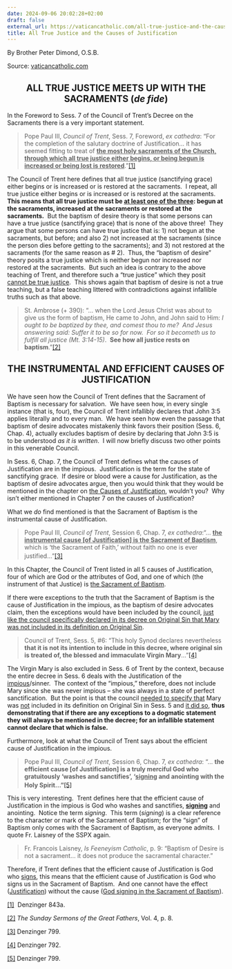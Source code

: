 ```yaml
---
date: 2024-09-06 20:02:28+02:00
draft: false
external_url: https://vaticancatholic.com/all-true-justice-and-the-causes-of-justification/
title: All True Justice and the Causes of Justification
---
```





By Brother Peter Dimond, O.S.B.

Source: [vaticancatholic.com](https://vaticancatholic.com/all-true-justice-and-the-causes-of-justification/)

<h2 style="text-align: center;"><strong><a id="1"></a>ALL TRUE JUSTICE MEETS UP WITH THE SACRAMENTS (<em>de fide</em>)</strong></h2>
<p>In the Foreword to Sess. 7 of the Council of Trent’s Decree on the Sacraments there is a very important statement.</p>
<blockquote>
<p>Pope Paul III, <em>Council of Trent</em>, Sess. 7, Foreword, <em>ex cathedra</em>: “For the completion of the salutary doctrine of Justification… it has seemed fitting to treat of <strong><u>the most holy sacraments of the Church, through which all true justice either begins, or being begun is increased or being lost is restored</u></strong>.”<a href="#_edn1" name="_ednref1">[1]</a></p>
</blockquote>
<p>The Council of Trent here defines that all true justice (sanctifying grace) either begins or is increased or is restored at the sacraments.&nbsp; I repeat, all true justice either begins or is increased or is restored at the sacraments.&nbsp; <strong>This means that all true justice must be <u>at least one of the three</u>: begun at the sacraments, increased at the sacraments or restored at the sacraments.</strong>&nbsp; But the baptism of desire theory is that some persons can have a true justice (sanctifying grace) that is none of the above three!&nbsp; They argue that some persons can have true justice that is: 1) not begun at the sacraments, but before; and also 2) not increased at the sacraments (since the person dies before getting to the sacraments); and 3) not restored at the sacraments (for the same reason as # 2).&nbsp; Thus, the “baptism of desire” theory posits a true justice which is neither begun nor increased nor restored at the sacraments.&nbsp; But such an idea is contrary to the above teaching of Trent, and therefore such a “true justice” which they posit <u>cannot be true justice</u>.&nbsp; This shows again that baptism of desire is not a true teaching, but a false teaching littered with contradictions against infallible truths such as that above.</p>
<blockquote>
<p>St. Ambrose (+ 390): “… when the Lord Jesus Christ was about to give us the form of baptism, He came to John, and John said to Him: <em>I ought to be baptized by thee, and comest thou to me?&nbsp; And Jesus answering said: Suffer it to be so for now.&nbsp; For so it becometh us to fulfill all justice (Mt. 3:14-15)</em>.&nbsp; <strong>See how all justice rests on baptism</strong>.”<a href="#_edn2" name="_ednref2">[2]</a></p>
</blockquote>
<h2 style="text-align: center;"><strong><a id="2"></a>THE INSTRUMENTAL AND EFFICIENT CAUSES OF JUSTIFICATION</strong></h2>
<p>We have seen how the Council of Trent defines that the Sacrament of Baptism is necessary for salvation.&nbsp; We have seen how, in every single instance (that is, four), the Council of Trent infallibly declares that John 3:5 applies literally and to every man.&nbsp; We have seen how even the passage that baptism of desire advocates mistakenly think favors their position (Sess. 6, Chap. 4), actually excludes baptism of desire by declaring that John 3:5 is to be understood <em>as it is written</em>.&nbsp; I will now briefly discuss two other points in this venerable Council.</p>
<p>In Sess. 6, Chap. 7, the Council of Trent defines what the causes of Justification are in the impious.&nbsp; Justification is the term for the state of sanctifying grace.&nbsp; If desire or blood were a cause for Justification, as the baptism of desire advocates argue, then you would think that they would be mentioned in the chapter on <u>the Causes of Justification</u>, wouldn’t you?&nbsp; Why isn’t either mentioned in Chapter 7 on the causes of Justification?&nbsp;</p>
<p>What we <em>do</em> find mentioned is that the Sacrament of Baptism is the instrumental cause of Justification.</p>
<blockquote>
<p>Pope Paul III, <em>Council of Trent</em>, Session 6, Chap. 7, <em>ex cathedra</em>:“… <strong><u>the instrumental cause [of Justification] is the Sacrament of Baptism</u></strong>, which is ‘the Sacrament of Faith,’ without faith no one is ever justified…”<a href="#_edn3" name="_ednref3">[3]</a><sup>&nbsp;</sup></p>
</blockquote>
<p>In this Chapter, the Council of Trent listed in all 5 causes of Justification, four of which are God or the attributes of God, and one of which (the instrument of that Justice) is <u>the Sacrament of Baptism</u>.</p>
<p>If there were exceptions to the truth that the Sacrament of Baptism is the cause of Justification in the impious, as the baptism of desire advocates claim, then the exceptions would have been included by the council, <u>just like the council specifically declared in its decree on Original Sin that Mary was not included in its definition on Original Sin</u>.</p>
<blockquote>
<p>Council of Trent, Sess. 5, #6: “This holy Synod declares nevertheless <strong>that it is not its intention to include in this decree, where original sin is treated of, the blessed and immaculate Virgin Mary</strong>…”<a href="#_edn4" name="_ednref4">[4]</a></p>
</blockquote>
<p>The Virgin Mary is also excluded in Sess. 6 of Trent by the context, because the entire decree in Sess. 6 deals with the Justification of the <u>impious</u>/sinner.&nbsp; The context of the “impious,” therefore, does not include Mary since she was never impious – she was always in a state of perfect sanctification.&nbsp; But the point is that the council <u>needed to specify that</u> Mary was <u>not</u> included in its definition on Original Sin in Sess. 5 and <u>it did so</u>, <strong>thus demonstrating that if there are any exceptions to a dogmatic statement they will always be mentioned in the decree; for an infallible statement cannot declare that which is false.</strong></p>
<p>Furthermore, look at what the Council of Trent says about the efficient cause of Justification in the impious.</p>
<blockquote>
<p>Pope Paul III, <em>Council of Trent</em>, Session 6, Chap. 7, <em>ex cathedra</em>: “… <strong>the efficient cause [of Justification] is a truly merciful God who gratuitously ‘washes and sanctifies’, ‘<u>signing</u> and anointing with the Holy Spirit…”</strong><a href="#_edn5" name="_ednref5">[5]</a><sup>&nbsp;</sup></p>
</blockquote>
<p>This is very interesting.&nbsp; Trent defines here that the efficient cause of Justification in the impious is God who washes and sanctifies, <strong><u>signing</u></strong> and anointing.&nbsp; Notice the term <em>signing</em>.&nbsp; This term (<em>signing</em>) is a clear reference to the character or mark of the Sacrament of Baptism; for the “sign” of Baptism only comes with the Sacrament of Baptism, as everyone admits.&nbsp; I quote Fr. Laisney of the SSPX again.</p>
<blockquote>
<p>Fr. Francois Laisney, <em>Is Feeneyism Catholic</em>, p. 9: “Baptism of Desire is not a sacrament... it does not produce the sacramental character.”</p>
</blockquote>
<p>Therefore, if Trent defines that the efficient cause of Justification is God who <u>signs</u>, this means that the efficient cause of Justification is God who signs us in the Sacrament of Baptism.&nbsp; And one cannot have the effect (<u>Justification</u>) without the cause (<u>God signing in the Sacrament of Baptism</u>).</p>
<div class="footnotes">
<p><a href="#_ednref1" name="_edn1">[1]</a>&nbsp; Denzinger 843a.</p>
<p><a href="#_ednref2" name="_edn2">[2]</a> <em>The Sunday Sermons of the Great Fathers</em>, Vol. 4, p. 8.</p>
<p><a href="#_ednref3" name="_edn3">[3]</a> Denzinger 799.</p>
<p><a href="#_ednref4" name="_edn4">[4]</a> Denzinger 792.</p>
<p><a href="#_ednref5" name="_edn5">[5]</a> Denzinger 799.</p>
</div>
